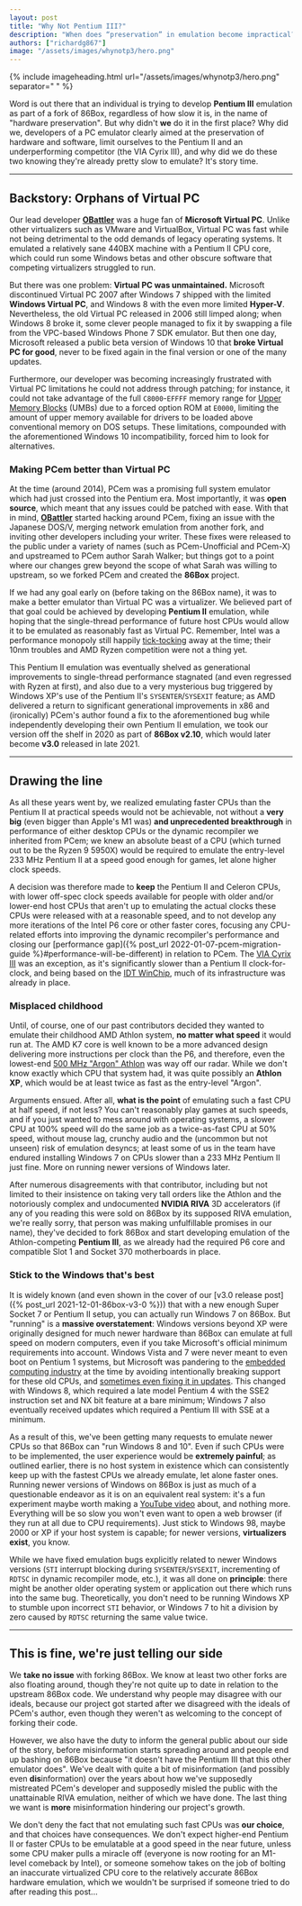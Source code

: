 ```yaml
---
layout: post
title: "Why Not Pentium III?"
description: "When does “preservation” in emulation become impractical?"
authors: ["richardg867"]
image: "/assets/images/whynotp3/hero.png"
---
```


{% include imageheading.html url="/assets/images/whynotp3/hero.png" separator=" " %}

Word is out there that an individual is trying to develop **Pentium III** emulation as part of a fork of 86Box, regardless of how slow it is, in the name of "hardware preservation". But why didn't **we** do it in the first place? Why did we, developers of a PC emulator clearly aimed at the preservation of hardware and software, limit ourselves to the Pentium II and an underperforming competitor (the VIA Cyrix III), and why did we do these two knowing they're already pretty slow to emulate? It's story time.

---

## Backstory: Orphans of Virtual PC

Our lead developer [**OBattler**](https://github.com/OBattler) was a huge fan of **Microsoft Virtual PC**. Unlike other virtualizers such as VMware and VirtualBox, Virtual PC was fast while not being detrimental to the odd demands of legacy operating systems. It emulated a relatively sane 440BX machine with a Pentium II CPU core, which could run some Windows betas and other obscure software that competing virtualizers struggled to run.

But there was one problem: **Virtual PC was unmaintained.** Microsoft discontinued Virtual PC 2007 after Windows 7 shipped with the limited **Windows Virtual PC**, and Windows 8 with the even more limited **Hyper-V**. Nevertheless, the old Virtual PC released in 2006 still limped along; when Windows 8 broke it, some clever people managed to fix it by swapping a file from the VPC-based Windows Phone 7 SDK emulator. But then one day, Microsoft released a public beta version of Windows 10 that **broke Virtual PC for good**, never to be fixed again in the final version or one of the many updates.

Furthermore, our developer was becoming increasingly frustrated with Virtual PC limitations he could not address through patching; for instance, it could not take advantage of the full `C8000`-`EFFFF` memory range for [Upper Memory Blocks](https://en.wikipedia.org/wiki/Upper_memory_area) (UMBs) due to a forced option ROM at `E0000`, limiting the amount of upper memory available for drivers to be loaded above conventional memory on DOS setups. These limitations, compounded with the aforementioned Windows 10 incompatibility, forced him to look for alternatives.

### Making PCem better than Virtual PC

At the time (around 2014), PCem was a promising full system emulator which had just crossed into the Pentium era. Most importantly, it was **open source**, which meant that any issues could be patched with ease. With that in mind, [**OBattler**](https://github.com/OBattler) started hacking around PCem, fixing an issue with the Japanese DOS/V, merging network emulation from another fork, and inviting other developers including your writer. These fixes were released to the public under a variety of names (such as PCem-Unofficial and PCem-X) and upstreamed to PCem author Sarah Walker; but things got to a point where our changes grew beyond the scope of what Sarah was willing to upstream, so we forked PCem and created the **86Box** project.

If we had any goal early on (before taking on the 86Box name), it was to make a better emulator than Virtual PC was a virtualizer. We believed part of that goal could be achieved by developing **Pentium II** emulation, while hoping that the single-thread performance of future host CPUs would allow it to be emulated as reasonably fast as Virtual PC. Remember, Intel was a performance monopoly still happily [tick-tocking](https://en.wikipedia.org/wiki/Tick%E2%80%93tock_model) away at the time; their 10nm troubles and AMD Ryzen competition were not a thing yet.

This Pentium II emulation was eventually shelved as generational improvements to single-thread performance stagnated (and even regressed with Ryzen at first), and also due to a very mysterious bug triggered by Windows XP's use of the Pentium II's `SYSENTER`/`SYSEXIT` feature; as AMD delivered a return to significant generational improvements in x86 and (ironically) PCem's author found a fix to the aforementioned bug while independently developing their own Pentium II emulation, we took our version off the shelf in 2020 as part of **86Box v2.10**, which would later become **v3.0** released in late 2021.

---

## Drawing the line

As all these years went by, we realized emulating faster CPUs than the Pentium II at practical speeds would not be achievable, not without a **very big** (even bigger than Apple's M1 was) **and unprecedented breakthrough** in performance of either desktop CPUs or the dynamic recompiler we inherited from PCem; we knew an absolute beast of a CPU (which turned out to be the Ryzen 9 5950X) would be required to emulate the entry-level 233 MHz Pentium II at a speed good enough for games, let alone higher clock speeds.

A decision was therefore made to **keep** the Pentium II and Celeron CPUs, with lower off-spec clock speeds available for people with older and/or lower-end host CPUs that aren't up to emulating the actual clocks these CPUs were released with at a reasonable speed, and to not develop any more iterations of the Intel P6 core or other faster cores, focusing any CPU-related efforts into improving the dynamic recompiler's performance and closing our [performance gap]({% post_url 2022-01-07-pcem-migration-guide %}#performance-will-be-different) in relation to PCem. The [VIA Cyrix III](https://en.wikipedia.org/wiki/Cyrix_III) was an exception, as it's significantly slower than a Pentium II clock-for-clock, and being based on the [IDT WinChip](https://en.wikipedia.org/wiki/WinChip), much of its infrastructure was already in place.

### Misplaced childhood

Until, of course, one of our past contributors decided they wanted to emulate their childhood AMD Athlon system, **no matter what speed** it would run at. The AMD K7 core is well known to be a more advanced design delivering more instructions per clock than the P6, and therefore, even the lowest-end [500 MHz "Argon" Athlon](https://en.wikipedia.org/wiki/List_of_AMD_Athlon_microprocessors#Athlon_\(Model_1,K7_%22Argon%22,_250_nm\) 'Which matched or beat the 500 MHz "Katmai" Pentium III in most benchmarks') was way off our radar. While we don't know exactly which CPU that system had, it was quite possibly an **Athlon XP**, which would be at least twice as fast as the entry-level "Argon".

Arguments ensued. After all, **what is the point** of emulating such a fast CPU at half speed, if not less? You can't reasonably play games at such speeds, and if you just wanted to mess around with operating systems, a slower CPU at 100% speed will do the same job as a twice-as-fast CPU at 50% speed, without mouse lag, crunchy audio and the (uncommon but not unseen) risk of emulation desyncs; at least some of us in the team have endured installing Windows 7 on CPUs slower than a 233 MHz Pentium II just fine. More on running newer versions of Windows later.

After numerous disagreements with that contributor, including but not limited to their insistence on taking very tall orders like the Athlon and the notoriously complex and undocumented **NVIDIA RIVA** 3D accelerators (if any of you reading this were sold on 86Box by its supposed RIVA emulation, we're really sorry, that person was making unfulfillable promises in our name), they've decided to fork 86Box and start developing emulation of the Athlon-competing **Pentium III**, as we already had the required P6 core and compatible Slot 1 and Socket 370 motherboards in place.

### Stick to the Windows that's best

It is widely known (and even shown in the cover of our [v3.0 release post]({% post_url 2021-12-01-86box-v3-0 %})\) that with a new enough Super Socket 7 or Pentium II setup, you can actually run Windows 7 on 86Box. But "running" is a **massive overstatement**: Windows versions beyond XP were originally designed for much newer hardware than 86Box can emulate at full speed on modern computers, even if you take Microsoft's official minimum requirements into account. Windows Vista and 7 were never meant to even boot on Pentium 1 systems, but Microsoft was pandering to the [embedded computing industry](https://www.google.com/search?q=%22Vortex86%22+%22Windows+7%22 "Vortex86 is a Pentium 1-class CPU from the Windows 7 era") at the time by avoiding intentionally breaking support for these old CPUs, and [sometimes even fixing it in updates](http://web.archive.org/web/20110814164028/http://support.microsoft.com/kb/980358 "KB980358 fixes a BSOD when booting Windows 7 RTM on a Pentium 1"). This changed with Windows 8, which required a late model Pentium 4 with the SSE2 instruction set and NX bit feature at a bare minimum; Windows 7 also eventually received updates which required a Pentium III with SSE at a minimum.

As a result of this, we've been getting many requests to emulate newer CPUs so that 86Box can "run Windows 8 and 10". Even if such CPUs were to be implemented, the user experience would be **extremely painful**; as outlined earlier, there is no host system in existence which can consistently keep up with the fastest CPUs we already emulate, let alone faster ones. Running newer versions of Windows on 86Box is just as much of a questionable endeavor as it is on an equivalent real system: it's a fun experiment maybe worth making a [YouTube video](https://www.youtube.com/watch?v=Zs8-rQKvptM) about, and nothing more. Everything will be so slow you won't even want to open a web browser (if they run at all due to CPU requirements). Just stick to Windows 98, maybe 2000 or XP if your host system is capable; for newer versions, **virtualizers exist**, you know.

While we have fixed emulation bugs explicitly related to newer Windows versions (`STI` interrupt blocking during `SYSENTER`/`SYSEXIT`, incrementing of `RDTSC` in dynamic recompiler mode, etc.), it was all done on **principle**: there might be another older operating system or application out there which runs into the same bug. Theoretically, you don't need to be running Windows XP to stumble upon incorrect `STI` behavior, or Windows 7 to hit a division by zero caused by `RDTSC` returning the same value twice.

---

## This is fine, we're just telling our side

We **take no issue** with forking 86Box. We know at least two other forks are also floating around, though they're not quite up to date in relation to the upstream 86Box code. We understand why people may disagree with our ideals, because our project got started after we disagreed with the ideals of PCem's author, even though they weren't as welcoming to the concept of forking their code.

However, we also have the duty to inform the general public about our side of the story, before misinformation starts spreading around and people end up bashing on 86Box because "it doesn't have the Pentium III that this other emulator does". We've dealt with quite a bit of misinformation (and possibly even **dis**information) over the years about how we've supposedly mistreated PCem's developer and supposedly misled the public with the unattainable RIVA emulation, neither of which we have done. The last thing we want is **more** misinformation hindering our project's growth.

We don't deny the fact that not emulating such fast CPUs was **our choice**, and that choices have consequences. We don't expect higher-end Pentium II or faster CPUs to be emulatable at a good speed in the near future, unless some CPU maker pulls a miracle off (everyone is now rooting for an M1-level comeback by Intel), or someone somehow takes on the job of bolting an inaccurate virtualized CPU core to the relatively accurate 86Box hardware emulation, which we wouldn't be surprised if someone tried to do after reading this post...
